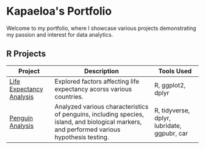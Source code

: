 # Kapaeloa's Portfolio
Welcome to my portfolio, where I showcase various projects demonstrating my passion and interest for data analytics.


## R Projects
| Project | Description | Tools Used |
|--------|-------------|------------|
| [Life Expectancy Analysis](https://kapaeloa.github.io/r-life-expectancy-analysis/life_expectancy.html) | Explored factors affecting life expectancy acorss various countries. | R, ggplot2, dplyr |
|[Penguin Analysis](https://kapaeloa.github.io/r-palmer-penguin-analysis/penguin_analysis.html)| Analyzed various characteristics of penguins, including species, island, and biological markers, and performed various hypothesis testing. | R, tidyverse, dplyr, lubridate, ggpubr, car |
